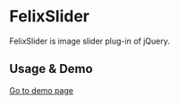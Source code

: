 # FelixSlider
FelixSlider is image slider plug-in of jQuery.

## Usage & Demo
[Go to demo page](http://felixkang.com/git/FelixColorPicker/)
